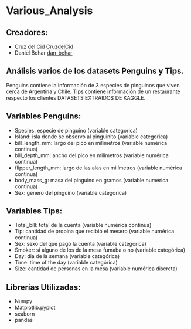 # Various_Analysis


## Creadores: 
- Cruz del Cid [CruzdelCid](https://github.com/CruzdelCid)
- Daniel Behar [dan-behar](https://github.com/dan-behar)


## Análisis varios de los datasets Penguins y Tips.

Penguins contiene la información de 3 especies de pinguinos que viven cerca de Argentina y Chile. Tips contiene información de un restaurante respecto los clientes
DATASETS EXTRAIDOS DE KAGGLE.

## Variables Penguins:
- Species: especie de pinguino (variable categorica)
- Island: isla donde se observo al pinguinito (variable categorica)
- bill_length_mm: largo del pico en milímetros (variable numérica continua)
- bill_depth_mm: ancho del pico en milímetros (variable numérica continua)
- flipper_length_mm: largo de las alas en milímetros (variable numérica continua)
- body_mass_g: masa del pinguino en gramos (variable numérica continua)
- Sex: genero del pinguino (variable categorica)

## Variables Tips:
- Total_bill: total de la cuenta (variable numérica continua)
- Tip: cantidad de propina que recibió el mesero (variable numérica continua)
- Sex: sexo del que pagó la cuenta (variable categorica)
- Smoker: si alguno de los de la mesa fumaba o no (variable categórica)
- Day: dia de la semana (variable categórica)
- Time: time of the day (variable categórica)
- Size: cantidad de personas en la mesa (variable numérica discreta)

## Librerías Utilizadas:
- Numpy
- Matplotlib.pyplot
- seaborn
- pandas
